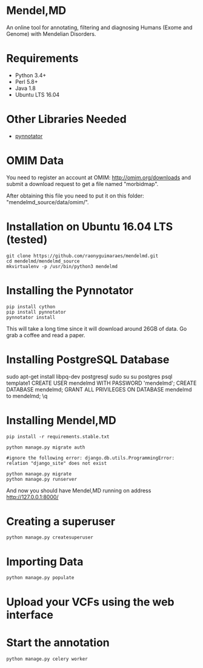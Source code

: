# Mendel,MD
An online tool for annotating, filtering and diagnosing Humans (Exome and Genome) with Mendelian Disorders.


Requirements
============

* Python 3.4+
* Perl 5.8+
* Java 1.8
* Ubuntu LTS 16.04

Other Libraries Needed
======================

* [pynnotator](https://github.com/raonyguimaraes/pynnotator)


OMIM Data
=========

You need to register an account at OMIM: http://omim.org/downloads and submit a download request to get a file named "morbidmap".

After obtaining this file you need to put it on this folder: "mendelmd_source/data/omim/".

Installation on Ubuntu 16.04 LTS (tested)
=========================================

    git clone https://github.com/raonyguimaraes/mendelmd.git
    cd mendelmd/mendelmd_source
    mkvirtualenv -p /usr/bin/python3 mendelmd


Installing the Pynnotator
========================

    pip install cython
    pip install pynnotator
    pynnotator install

This will take a long time since it will download around 26GB of data. Go grab a coffee and read a paper.

Installing PostgreSQL Database
==============================

sudo apt-get install libpq-dev postgresql
sudo su
su postgres
psql template1
CREATE USER mendelmd WITH PASSWORD 'mendelmd';
CREATE DATABASE mendelmd;
GRANT ALL PRIVILEGES ON DATABASE mendelmd to mendelmd;
\q


Installing Mendel,MD
====================

    pip install -r requirements.stable.txt

    python manage.py migrate auth
    
    #ignore the following error: django.db.utils.ProgrammingError: relation "django_site" does not exist

    python manage.py migrate
    python manage.py runserver

And now you should have Mendel,MD running on address http://127.0.0.1:8000/

Creating a superuser
====================

    python manage.py createsuperuser

Importing Data
==============

    python manage.py populate

Upload your VCFs using the web interface
========================================

Start the annotation
====================

    python manage.py celery worker
